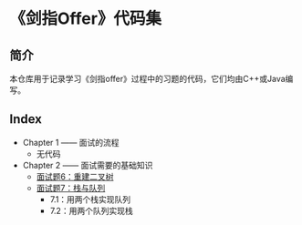 # 《剑指Offer》代码集

## 简介
本仓库用于记录学习《剑指offer》过程中的习题的代码，它们均由C++或Java编写。

## Index
- Chapter 1 —— 面试的流程
    - 无代码
- Chapter 2 —— 面试需要的基础知识
    - [面试题6：重建二叉树](./blob/master/Chapter2/Question6/)
    - [面试题7：栈与队列](./blob/master/Chapter2/Question7/)
        - 7.1：用两个栈实现队列
        - 7.2：用两个队列实现栈